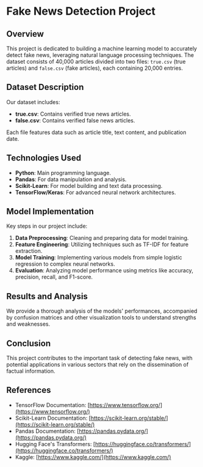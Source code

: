 # Fake News Detection Project

## Overview
This project is dedicated to building a machine learning model to accurately detect fake news, leveraging natural language processing techniques. The dataset consists of 40,000 articles divided into two files: `true.csv` (true articles) and `false.csv` (fake articles), each containing 20,000 entries.

## Dataset Description
Our dataset includes:
- **true.csv**: Contains verified true news articles.
- **false.csv**: Contains verified false news articles.

Each file features data such as article title, text content, and publication date.

## Technologies Used
- **Python**: Main programming language.
- **Pandas**: For data manipulation and analysis.
- **Scikit-Learn**: For model building and text data processing.
- **TensorFlow/Keras**: For advanced neural network architectures.

## Model Implementation
Key steps in our project include:
1. **Data Preprocessing**: Cleaning and preparing data for model training.
2. **Feature Engineering**: Utilizing techniques such as TF-IDF for feature extraction.
3. **Model Training**: Implementing various models from simple logistic regression to complex neural networks.
4. **Evaluation**: Analyzing model performance using metrics like accuracy, precision, recall, and F1-score.

## Results and Analysis
We provide a thorough analysis of the models' performances, accompanied by confusion matrices and other visualization tools to understand strengths and weaknesses.

## Conclusion
This project contributes to the important task of detecting fake news, with potential applications in various sectors that rely on the dissemination of factual information.

## References
- TensorFlow Documentation: [https://www.tensorflow.org/](https://www.tensorflow.org/)
- Scikit-Learn Documentation: [https://scikit-learn.org/stable/](https://scikit-learn.org/stable/)
- Pandas Documentation: [https://pandas.pydata.org/](https://pandas.pydata.org/)
- Hugging Face's Transformers: [https://huggingface.co/transformers/](https://huggingface.co/transformers/)
- Kaggle: [https://www.kaggle.com/](https://www.kaggle.com/)

